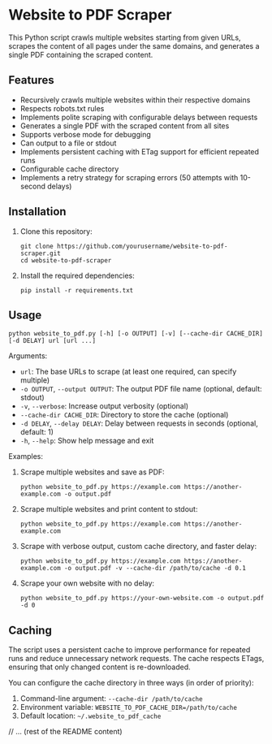 # Website to PDF Scraper

This Python script crawls multiple websites starting from given URLs, scrapes the content of all pages under the same domains, and generates a single PDF containing the scraped content.

## Features

- Recursively crawls multiple websites within their respective domains
- Respects robots.txt rules
- Implements polite scraping with configurable delays between requests
- Generates a single PDF with the scraped content from all sites
- Supports verbose mode for debugging
- Can output to a file or stdout
- Implements persistent caching with ETag support for efficient repeated runs
- Configurable cache directory
- Implements a retry strategy for scraping errors (50 attempts with 10-second delays)

## Installation

1. Clone this repository:
   ```
   git clone https://github.com/yourusername/website-to-pdf-scraper.git
   cd website-to-pdf-scraper
   ```

2. Install the required dependencies:
   ```
   pip install -r requirements.txt
   ```

## Usage

```
python website_to_pdf.py [-h] [-o OUTPUT] [-v] [--cache-dir CACHE_DIR] [-d DELAY] url [url ...]
```

Arguments:
- `url`: The base URLs to scrape (at least one required, can specify multiple)
- `-o OUTPUT`, `--output OUTPUT`: The output PDF file name (optional, default: stdout)
- `-v`, `--verbose`: Increase output verbosity (optional)
- `--cache-dir CACHE_DIR`: Directory to store the cache (optional)
- `-d DELAY`, `--delay DELAY`: Delay between requests in seconds (optional, default: 1)
- `-h`, `--help`: Show help message and exit

Examples:
1. Scrape multiple websites and save as PDF:
   ```
   python website_to_pdf.py https://example.com https://another-example.com -o output.pdf
   ```

2. Scrape multiple websites and print content to stdout:
   ```
   python website_to_pdf.py https://example.com https://another-example.com
   ```

3. Scrape with verbose output, custom cache directory, and faster delay:
   ```
   python website_to_pdf.py https://example.com https://another-example.com -o output.pdf -v --cache-dir /path/to/cache -d 0.1
   ```

4. Scrape your own website with no delay:
   ```
   python website_to_pdf.py https://your-own-website.com -o output.pdf -d 0
   ```

## Caching

The script uses a persistent cache to improve performance for repeated runs and reduce unnecessary network requests. The cache respects ETags, ensuring that only changed content is re-downloaded.

You can configure the cache directory in three ways (in order of priority):

1. Command-line argument: `--cache-dir /path/to/cache`
2. Environment variable: `WEBSITE_TO_PDF_CACHE_DIR=/path/to/cache`
3. Default location: `~/.website_to_pdf_cache`

// ... (rest of the README content)